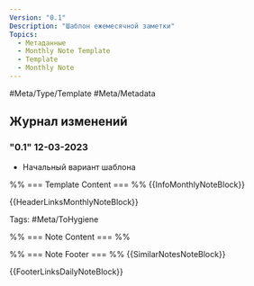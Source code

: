```yaml
---
Version: "0.1"
Description: "Шаблон ежемесячной заметки"
Topics:
  - Метаданные
  - Monthly Note Template
  - Template
  - Monthly Note
---
```

#Meta/Type/Template #Meta/Metadata

## Журнал изменений

### "0.1" 12-03-2023
- Начальный вариант шаблона

%% === Template Content === %%
{{InfoMonthlyNoteBlock}}

{{HeaderLinksMonthlyNoteBlock}}

Tags: #Meta/ToHygiene

%% === Note Content === %%

%% === Note Footer === %%
{{SimilarNotesNoteBlock}}

{{FooterLinksDailyNoteBlock}}